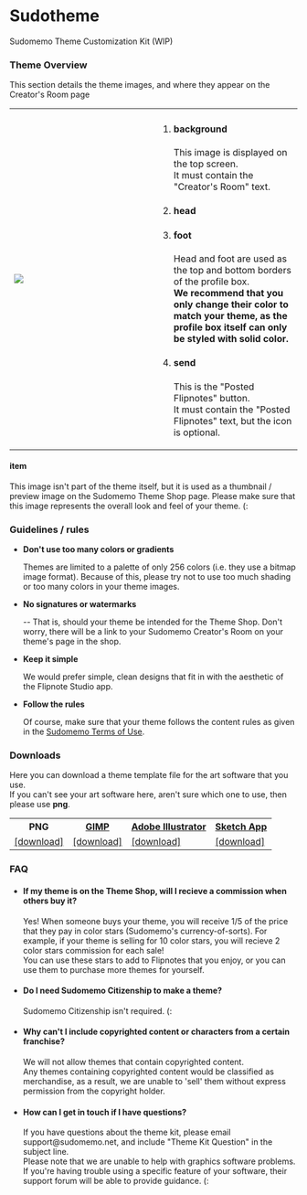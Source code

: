 # Sudotheme
Sudomemo Theme Customization Kit (WIP)

<h3>Theme Overview</h3>
<p>This section details the theme images, and where they appear on the Creator's Room page</p>

<table>
  <tr>
    <td width="50%">
      <img src="https://raw.githubusercontent.com/jaames/Sudotheme/master/guide/theme_dsi_example.gif">
    </td>
    <td>
      <ol>
        <li>
          <h4>background</h4>
          <p>This image is displayed on the top screen. <br>
          It must contain the "Creator's Room" text.</p>
        </li>
        <li>
          <h4>head</h4>
        </li>
        <li>
          <h4>foot</h4>
          <p>Head and foot are used as the top and bottom borders of the profile box.<br>
            <b>We recommend that you only change their color to match your theme,  as the profile box itself can only be styled with solid color.</b>
          </p>
        </li>
        <li>
          <h4>send</h4>
          <p>This is the "Posted Flipnotes" button. <br>
          It must contain the "Posted Flipnotes" text, but the icon is optional.
          </p>
        </li>
      </0l>
    </td>
  </tr>
</table>

<h4>item</h4>
  <p>This image isn't part of the theme itself, but it is used as a thumbnail / preview image on the Sudomemo Theme Shop
  page. Please make sure that this image represents the overall look and feel of your theme. (:
  </p>
  
<h3>Guidelines / rules</h3>
<ul>
  <li>
    <b>Don't use too many colors or gradients</b>
    <p>
      Themes are limited to a palette of only 256 colors (i.e. they use a bitmap image format). Because of this, please try not to use too much shading or too many colors in your theme images.
    </p>
  </li>
  <li>
    <b>No signatures or watermarks</b>
    <p>
      -- That is, should your theme be intended for the Theme Shop. Don't worry, there will be a link to your Sudomemo
      Creator's Room on your theme's page in the shop.
    </p>
  </li>
  <li>
    <b>Keep it simple</b>
    <p>
      We would prefer simple, clean designs that fit in with the aesthetic of the Flipnote Studio app.
    </p>
  </li>
  <li>
    <b>Follow the rules</b>
    <p>
      Of course, make sure that your theme follows the content rules as given in the <a href="http://www.sudomemo.net/help/?terms">Sudomemo Terms of Use</a>.
    </p>
  </li>
</ul>

<h3>Downloads</h3>
  <p>Here you can download a theme template file for the art software that you use. <br>
  If you can't see your art software here, aren't sure which one to use, then please use <b>png</b>.
  </p>
  
<table>
  <tr>
    <th>PNG</th>
    <th><a href="https://www.gimp.org/">GIMP</a></th>
    <th><a href="http://www.adobe.com/uk/products/illustrator.html">Adobe Illustrator</a></th>
    <th><a href="https://www.sketchapp.com/">Sketch App</a></th>
  </tr>
  <tr>
    <td><a href="https://github.com/jaames/Sudotheme/releases/download/v1.0/template_png.zip">[download]</a></td>
    <td><a href="https://github.com/jaames/Sudotheme/releases/download/v1.0/template_gimp.zip">[download]</a></td>
    <td><a href="https://github.com/jaames/Sudotheme/releases/download/v1.0/template.ai">[download]</a></td>
    <td><a href="https://github.com/jaames/Sudotheme/releases/download/v1.0/template.sketch">[download]</a></td>
  </tr>
</table>

<h3>FAQ</h3>
<ul>
  <li>
    <h4>If my theme is on the Theme Shop, will I recieve a commission when others buy it?</h4>
    <p>
      Yes! When someone buys your theme, you will receive 1/5 of the price that they pay in color stars (Sudomemo's currency-of-sorts).
      For example, if your theme is selling for 10 color stars, you will recieve 2 color stars commission for each sale!<br>
      You can use these stars to add to Flipnotes that you enjoy, or you can use them to purchase more themes for yourself.
    </p>
  </li>
  <li>
    <h4>Do I need Sudomemo Citizenship to make a theme?</h4>
    <p>
      Sudomemo Citizenship isn't required. (:
    </p>
  </li>
  <li>
    <h4>Why can't I include copyrighted content or characters from a certain franchise?</h4>
    <p>
      We will not allow themes that contain copyrighted content. <br>
      Any themes containing copyrighted content would be classified as merchandise, as a result, we are unable to
      'sell' them without express permission from the copyright holder.
    </p>
  </li>
  <li>
    <h4>How can I get in touch if I have questions?</h4>
    <p>
    If you have questions about the theme kit, please email support@sudomemo.net, and include "Theme Kit Question" in the
    subject line. <br>
    Please note that we are unable to help with graphics software problems. If you're having trouble using a specific feature of your software, their support forum will be able to provide guidance. (:
    </p>
  </li>
</ul>
